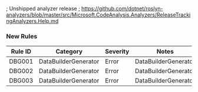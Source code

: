 ﻿; Unshipped analyzer release
; https://github.com/dotnet/roslyn-analyzers/blob/master/src/Microsoft.CodeAnalysis.Analyzers/ReleaseTrackingAnalyzers.Help.md

### New Rules
Rule ID | Category | Severity | Notes
--------|----------|----------|-------
DBG001 | DataBuilderGenerator | Error | DataBuilderGenerator
DBG002 | DataBuilderGenerator | Error | DataBuilderGenerator
DBG003 | DataBuilderGenerator | Error | DataBuilderGenerator